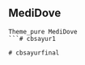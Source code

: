 

##  MediDove

``` 
Theme_pure MediDove
```#   c b s a y u r 1  
 #   c b s a y u r f i n a l  
 